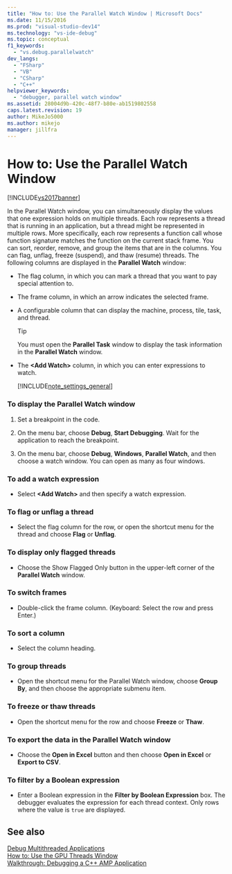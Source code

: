 ```yaml
---
title: "How to: Use the Parallel Watch Window | Microsoft Docs"
ms.date: 11/15/2016
ms.prod: "visual-studio-dev14"
ms.technology: "vs-ide-debug"
ms.topic: conceptual
f1_keywords: 
  - "vs.debug.parallelwatch"
dev_langs: 
  - "FSharp"
  - "VB"
  - "CSharp"
  - "C++"
helpviewer_keywords: 
  - "debugger, parallel watch window"
ms.assetid: 28004d9b-420c-48f7-b80e-ab1519802558
caps.latest.revision: 19
author: MikeJo5000
ms.author: mikejo
manager: jillfra
---
```

# How to: Use the Parallel Watch Window
[!INCLUDE[vs2017banner](../includes/vs2017banner.md)]

In the Parallel Watch window, you can simultaneously display the values that one expression holds on multiple threads. Each row represents a thread that is running in an application, but a thread might be represented in multiple rows. More specifically, each row represents a function call whose function signature matches the function on the current stack frame. You can sort, reorder, remove, and group the items that are in the columns. You can flag, unflag, freeze (suspend), and thaw (resume) threads. The following columns are displayed in the **Parallel Watch** window:  
  
- The flag column, in which you can mark a thread that you want to pay special attention to.  
  
- The frame column, in which an arrow indicates the selected frame.  
  
- A configurable column that can display the machine, process, tile, task, and thread.  
  
  > [!TIP]
  > You must open the **Parallel Task** window to display the task information in the **Parallel Watch** window.  
  
- The **\<Add Watch>** column, in which you can enter expressions to watch.  
  
  [!INCLUDE[note_settings_general](../includes/note-settings-general-md.md)]  
  
### To display the Parallel Watch window  
  
1. Set a breakpoint in the code.  
  
2. On the menu bar, choose **Debug**, **Start Debugging**. Wait for the application to reach the breakpoint.  
  
3. On the menu bar, choose **Debug**, **Windows**, **Parallel Watch**, and then choose a watch window. You can open as many as four windows.  
  
### To add a watch expression  
  
- Select **\<Add Watch>** and then specify a watch expression.  
  
### To flag or unflag a thread  
  
- Select the flag column for the row, or open the shortcut menu for the thread and choose **Flag** or **Unflag**.  
  
### To display only flagged threads  
  
- Choose the Show Flagged Only button in the upper-left corner of the **Parallel Watch** window.  
  
### To switch frames  
  
- Double-click the frame column. (Keyboard: Select the row and press Enter.)  
  
### To sort a column  
  
- Select the column heading.  
  
### To group threads  
  
- Open the shortcut menu for the Parallel Watch window, choose **Group By**, and then choose the appropriate submenu item.  
  
### To freeze or thaw threads  
  
- Open the shortcut menu for the row and choose **Freeze** or **Thaw**.  
  
### To export the data in the Parallel Watch window  
  
- Choose the **Open in Excel** button and then choose **Open in Excel** or **Export to CSV**.  
  
### To filter by a Boolean expression  
  
- Enter a Boolean expression in the **Filter by Boolean Expression** box. The debugger evaluates the expression for each thread context. Only rows where the value is `true` are displayed.  
  
## See also  
 [Debug Multithreaded Applications](../debugger/debug-multithreaded-applications-in-visual-studio.md)   
 [How to: Use the GPU Threads Window](../debugger/how-to-use-the-gpu-threads-window.md)   
 [Walkthrough: Debugging a C++ AMP Application](https://msdn.microsoft.com/library/40e92ecc-f6ba-411c-960c-b3047b854fb5)
